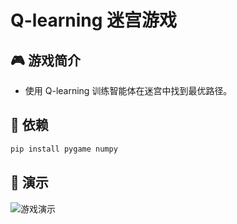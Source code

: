# Q-learning 迷宫游戏
## 🎮 游戏简介
- 使用 Q-learning 训练智能体在迷宫中找到最优路径。
## 📜 依赖
```sh
pip install pygame numpy
```
## 🎥 演示
![游戏演示](demo.gif)
